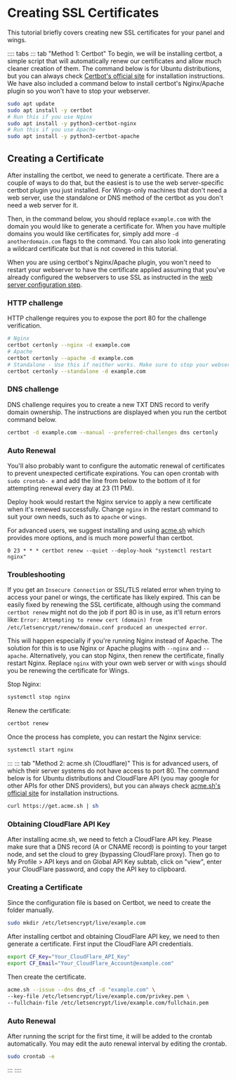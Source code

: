 # Creating SSL Certificates

This tutorial briefly covers creating new SSL certificates for your panel and wings.

:::: tabs
::: tab "Method 1: Certbot"
To begin, we will be installing certbot, a simple script that will automatically renew our certificates and allow much
cleaner creation of them. The command below is for Ubuntu distributions, but you can always check [Certbot's official
site](https://certbot.eff.org/) for installation instructions. We have also included a command below to install certbot's
Nginx/Apache plugin so you won't have to stop your webserver.

``` bash
sudo apt update
sudo apt install -y certbot
# Run this if you use Nginx
sudo apt install -y python3-certbot-nginx
# Run this if you use Apache
sudo apt install -y python3-certbot-apache
```

## Creating a Certificate

After installing the certbot, we need to generate a certificate. There are a couple of ways to do that, but the easiest
is to use the web server-specific certbot plugin you just installed. For Wings-only machines that don't need a web server, use the standalone or DNS method of the certbot as you don't need a web server for it.

Then, in the command below, you should replace `example.com` with the domain you would like to generate a certificate
for.  When you have multiple domains you would like certificates for, simply add more `-d anotherdomain.com` flags to the
command. You can also look into generating a wildcard certificate but that is not covered in this tutorial.

When you are using certbot's Nginx/Apache plugin, you won't need to restart your webserver to have the certificate
applied assuming that you've already configured the webservers to use SSL as instructed in the [web server configuration step](https://pterodactyl.io/panel/1.0/webserver_configuration.html).

### HTTP challenge

HTTP challenge requires you to expose the port 80 for the challenge verification.

``` bash
# Nginx
certbot certonly --nginx -d example.com
# Apache
certbot certonly --apache -d example.com
# Standalone - Use this if neither works. Make sure to stop your webserver first when using this method.
certbot certonly --standalone -d example.com
```

### DNS challenge

DNS challenge requires you to create a new TXT DNS record to verify domain ownership. The instructions are displayed when you run the certbot command below.

```bash
certbot -d example.com --manual --preferred-challenges dns certonly
```

### Auto Renewal

You'll also probably want to configure the automatic renewal of certificates to prevent unexpected certificate expirations.
You can open crontab with `sudo crontab- e` and add the line from below to the bottom of it for attempting renewal every day at 23 (11 PM).

Deploy hook would restart the Nginx service to apply a new certificate when it's renewed successfully. Change `nginx` in the restart command to suit your own needs, such as to `apache` or `wings`.

For advanced users, we suggest installing and using [acme.sh](https://acme.sh)
which provides more options, and is much more powerful than certbot.

``` text
0 23 * * * certbot renew --quiet --deploy-hook "systemctl restart nginx"
```

### Troubleshooting

If you get an `Insecure Connection` or SSL/TLS related error when trying to access your panel or wings, the certificate has likely expired.
This can be easily fixed by renewing the SSL certificate, although using the command `certbot renew` might not do the job if port 80 is in use, as it'll return errors like: `Error: Attempting to renew cert (domain) from /etc/letsencrypt/renew/domain.conf produced an unexpected error`.

This will happen especially if you're running Nginx instead of Apache. The solution for this is to use Nginx or Apache plugins with `--nginx` and `--apache`. Alternatively, you can stop Nginx, then renew the certificate, finally restart Nginx. Replace `nginx` with your own web server or with `wings` should you be renewing the certificate for Wings.

Stop Nginx:

```bash
systemctl stop nginx
```

Renew the certificate:

```bash
certbot renew
```

Once the process has complete, you can restart the Nginx service:

```bash
systemctl start nginx
```

:::
::: tab "Method 2: acme.sh (Cloudflare)"
This is for advanced users, of which their server systems do not have access to port 80. The command below is for Ubuntu distributions and CloudFlare API (you may google for other APIs for other DNS providers), but you can always check [acme.sh's official site](https://github.com/Neilpang/acme.sh) for installation instructions.

``` bash
curl https://get.acme.sh | sh
```

### Obtaining CloudFlare API Key

After installing acme.sh, we need to fetch a CloudFlare API key. Please make sure that a DNS record (A or CNAME record) is pointing to your target node, and set the cloud to grey (bypassing CloudFlare proxy). Then go to My Profile > API keys and on Global API Key subtab, click on "view", enter your CloudFlare password, and copy the API key to clipboard.

### Creating a Certificate

Since the configuration file is based on Certbot, we need to create the folder manually.

```bash
sudo mkdir /etc/letsencrypt/live/example.com
```

After installing certbot and obtaining CloudFlare API key, we need to then generate a certificate. First input the CloudFlare API credentials.

```bash
export CF_Key="Your_CloudFlare_API_Key"
export CF_Email="Your_CloudFlare_Account@example.com"

```

Then create the certificate.

```bash
acme.sh --issue --dns dns_cf -d "example.com" \
--key-file /etc/letsencrypt/live/example.com/privkey.pem \
--fullchain-file /etc/letsencrypt/live/example.com/fullchain.pem
```

### Auto Renewal

After running the script for the first time, it will be added to the crontab automatically. You may edit the auto renewal interval by editing the crontab.

```bash
sudo crontab -e
```

:::
::::
